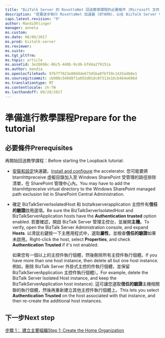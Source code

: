 ```yaml
---
title: "BizTalk Server 的 RosettaNet 回送教學課程的必要條件 |Microsoft 文件"
description: "若要逐步執行 RosettaNet 加速器 (BTARN)，以在 BizTalk Server 中的回送教學課程的必要條件"
caps.latest.revision: "9"
author: MandiOhlinger
manager: anneta
ms.custom: 
ms.date: 08/09/2017
ms.prod: biztalk-server
ms.reviewer: 
ms.suite: 
ms.tgt_pltfrm: 
ms.topic: article
ms.assetid: 3e26696c-86c5-448b-9cd6-bfd4a279151a
ms.author: mandia
ms.openlocfilehash: 9767f7823e80d4de67345ba0fbf59c1435adb8e1
ms.sourcegitcommit: cb908c540d8f1a692d01dc8f313e16cb4b4e696d
ms.translationtype: MT
ms.contentlocale: zh-TW
ms.lasthandoff: 09/20/2017
---
```

# <a name="prepare-for-the-tutorial"></a><span data-ttu-id="909e3-103">準備進行教學課程</span><span class="sxs-lookup"><span data-stu-id="909e3-103">Prepare for the tutorial</span></span>

## <a name="prerequisites"></a><span data-ttu-id="909e3-104">必要條件</span><span class="sxs-lookup"><span data-stu-id="909e3-104">Prerequisites</span></span>
<span data-ttu-id="909e3-105">再開始回送教學課程：</span><span class="sxs-lookup"><span data-stu-id="909e3-105">Before starting the Loopback tutorial:</span></span>
  
-   <span data-ttu-id="909e3-106">[安裝和設定](install-configure-biztalk-accelerator-for-rosettanet.md)快速鍵。</span><span class="sxs-lookup"><span data-stu-id="909e3-106">[Install and configure](install-configure-biztalk-accelerator-for-rosettanet.md) the accelerator.</span></span> <span data-ttu-id="909e3-107">您可能要將 btarnhttpreceive 虛擬目錄加入至 Windows SharePoint 受管理的路徑排除清單，在 SharePoint 管理中心內。</span><span class="sxs-lookup"><span data-stu-id="909e3-107">You may have to add the btarnhttpreceive virtual directory to the Windows SharePoint managed path exclusion list in SharePoint Central Administration.</span></span>  
  
-   <span data-ttu-id="909e3-108">確定 BizTalkServerIsolatedHost 和 biztalkserverapplication 主控件有**信任的驗證**啟用選項。</span><span class="sxs-lookup"><span data-stu-id="909e3-108">Be sure the BizTalkServerIsolatedHost and BizTalkServerApplication hosts have the **Authentication trusted** option enabled.</span></span> <span data-ttu-id="909e3-109">若要確認，開啟 BizTalk Server 管理主控台，並展開**主機**。</span><span class="sxs-lookup"><span data-stu-id="909e3-109">To verify, open the BizTalk Server Administration console, and expand **Hosts**.</span></span> <span data-ttu-id="909e3-110">以滑鼠右鍵按一下主應用程式中，選取**屬性**，並檢查**信任的驗證**如果未啟用。</span><span class="sxs-lookup"><span data-stu-id="909e3-110">Right-click the host, select **Properties**, and check **Authentication Trusted** if it's not enabled.</span></span>  

    <span data-ttu-id="909e3-111">如果您有一個以上的主控件執行個體，然後刪除所有主控件執行個體。</span><span class="sxs-lookup"><span data-stu-id="909e3-111">If you have more than one host instance, then delete all but one host instance.</span></span> <span data-ttu-id="909e3-112">例如，刪除 BizTalk Server 外掛式主控的件執行個體，並保留 BizTalkServerApplication 主控件執行個體）。</span><span class="sxs-lookup"><span data-stu-id="909e3-112">For example, delete the BizTalk Server Isolated Host instance, and keep the BizTalkServerApplication host instance).</span></span> <span data-ttu-id="909e3-113">這可讓您選取**信任的驗證**主機相關聯的執行個體，然後再重新建立其他主控件執行個體上。</span><span class="sxs-lookup"><span data-stu-id="909e3-113">This lets you select **Authentication Trusted** on the host associated with that instance, and then re-create the additional host instances.</span></span>  
  
## <a name="next-step"></a><span data-ttu-id="909e3-114">下一步</span><span class="sxs-lookup"><span data-stu-id="909e3-114">Next step</span></span>
 [<span data-ttu-id="909e3-115">步驟 1： 建立主要組織</span><span class="sxs-lookup"><span data-stu-id="909e3-115">Step 1: Create the Home Organization</span></span>](step-1-create-the-home-organization.md)